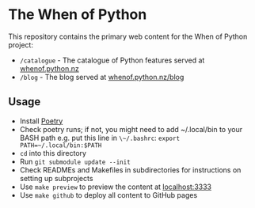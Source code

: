 # The When of Python

This repository contains the primary web content for the When of
Python project:

* `/catalogue` - The catalogue of Python features served at [whenof.python.nz](https://whenof.python.nz)
* `/blog` - The blog served at [whenof.python.nz/blog](https://whenof.python.nz/blog)

## Usage

* Install [Poetry](https://python-poetry.org/docs/#installation)
* Check poetry runs; if not, you might need to add \~/.local/bin to
  your BASH path e.g. put this line in `\~/.bashrc`:
  `export PATH=~/.local/bin:$PATH`
* `cd` into this directory
* Run `git submodule update --init`
* Check READMEs and Makefiles in subdirectories for instructions on setting up subprojects
* Use `make preview` to preview the content at [localhost:3333](http://localhost:3333)
* Use `make github` to deploy all content to GitHub pages
